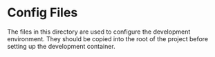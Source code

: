 # Config Files

The files in this directory are used to configure the development environment.  They
should be copied into the root of the project before setting up the development container.